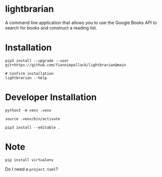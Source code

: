 # lightbrarian
A command line application that allows you to use the Google Books API to search for books and construct a reading list.

# Installation
```
pip3 install --upgrade --user git+https://github.com/fionniepollack/lightbrarian@main

# Confirm installation
lightbrarian --help
```

# Developer Installation
```
python3 -m venv .venv

source .venv/bin/activate

pip3 install --editable .
```

# Note
```
pip install virtualenv
```

Do I need a `project.toml`?